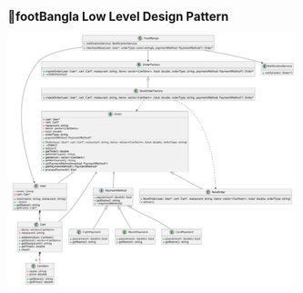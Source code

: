 ## 🌟footBangla Low Level Design Pattern
<img width="1159" alt="Untitled" src="https://github.com/tareq159615/LLD/blob/main/foodBangla/image.png" />

